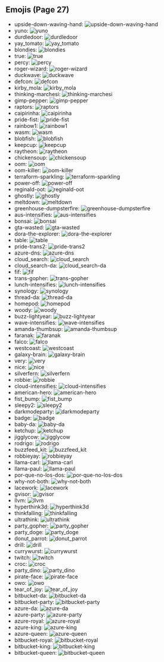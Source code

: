 
## Emojis (Page 27)

* upside-down-waving-hand: ![upside-down-waving-hand](/output/upside-down-waving-hand.png)
* yuno: ![yuno](/output/yuno.png)
* durdledoor: ![durdledoor](/output/durdledoor.jpg)
* yay_tomato: ![yay_tomato](/output/yay_tomato.gif)
* blondies: ![blondies](/output/blondies)
* true: ![true](/output/true.png)
* percy: ![percy](/output/percy.png)
* roger-wizard: ![roger-wizard](/output/roger-wizard.png)
* duckwave: ![duckwave](/output/duckwave.gif)
* defcon: ![defcon](/output/defcon.png)
* kirby_mola: ![kirby_mola](/output/kirby_mola.png)
* thinking-marchesi: ![thinking-marchesi](/output/thinking-marchesi.png)
* gimp-pepper: ![gimp-pepper](/output/gimp-pepper.png)
* raptors: ![raptors](/output/raptors.png)
* caipirinha: ![caipirinha](/output/caipirinha.png)
* pride-fist: ![pride-fist](/output/pride-fist.png)
* rainbow1: ![rainbow1](/output/rainbow1.png)
* wasm: ![wasm](/output/wasm.png)
* blobfish: ![blobfish](/output/blobfish.png)
* keepcup: ![keepcup](/output/keepcup.png)
* raytheon: ![raytheon](/output/raytheon.jpg)
* chickensoup: ![chickensoup](/output/chickensoup.jpg)
* oom: ![oom](/output/oom)
* oom-killer: ![oom-killer](/output/oom-killer)
* terraform-sparkling: ![terraform-sparkling](/output/terraform-sparkling.gif)
* power-off: ![power-off](/output/power-off.png)
* reginald-oot: ![reginald-oot](/output/reginald-oot.jpg)
* ghostly: ![ghostly](/output/ghostly.png)
* meltdown: ![meltdown](/output/meltdown.png)
* greenhouse-dumpsterfire: ![greenhouse-dumpsterfire](/output/greenhouse-dumpsterfire.gif)
* aus-intensifies: ![aus-intensifies](/output/aus-intensifies.gif)
* bonsai: ![bonsai](/output/bonsai.png)
* gta-wasted: ![gta-wasted](/output/gta-wasted.png)
* dora-the-explorer: ![dora-the-explorer](/output/dora-the-explorer.png)
* table: ![table](/output/table.png)
* pride-trans2: ![pride-trans2](/output/pride-trans2.png)
* azure-dns: ![azure-dns](/output/azure-dns.png)
* cloud_search: ![cloud_search](/output/cloud_search.png)
* cloud_search-da: ![cloud_search-da](/output/cloud_search-da.png)
* fif: ![fif](/output/fif.png)
* trans-gopher: ![trans-gopher](/output/trans-gopher.png)
* lunch-intensifies: ![lunch-intensifies](/output/lunch-intensifies.gif)
* synology: ![synology](/output/synology.png)
* thread-da: ![thread-da](/output/thread-da.png)
* homepod: ![homepod](/output/homepod.png)
* woody: ![woody](/output/woody.png)
* buzz-lightyear: ![buzz-lightyear](/output/buzz-lightyear.png)
* wave-intensifies: ![wave-intensifies](/output/wave-intensifies.gif)
* amanda-thumbsup: ![amanda-thumbsup](/output/amanda-thumbsup.gif)
* faranak: ![faranak](/output/faranak.gif)
* falco: ![falco](/output/falco.png)
* westcoast: ![westcoast](/output/westcoast.jpg)
* galaxy-brain: ![galaxy-brain](/output/galaxy-brain.png)
* very: ![very](/output/very.png)
* nice: ![nice](/output/nice)
* silverfern: ![silverfern](/output/silverfern.png)
* robbie: ![robbie](/output/robbie.png)
* cloud-intensifies: ![cloud-intensifies](/output/cloud-intensifies.gif)
* american-hero: ![american-hero](/output/american-hero.jpg)
* fist_bump: ![fist_bump](/output/fist_bump.gif)
* sleepy2: ![sleepy2](/output/sleepy2.png)
* darkmodeparty: ![darkmodeparty](/output/darkmodeparty.gif)
* badge: ![badge](/output/badge.png)
* baby-da: ![baby-da](/output/baby-da.png)
* ketchup: ![ketchup](/output/ketchup.png)
* jigglycow: ![jigglycow](/output/jigglycow.gif)
* rodrigo: ![rodrigo](/output/rodrigo.png)
* buzzfeed_kit: ![buzzfeed_kit](/output/buzzfeed_kit.png)
* robbieyay: ![robbieyay](/output/robbieyay.gif)
* llama-carl: ![llama-carl](/output/llama-carl.png)
* llama-paul: ![llama-paul](/output/llama-paul.png)
* por-que-no-los-dos: ![por-que-no-los-dos](/output/por-que-no-los-dos.png)
* why-not-both: ![why-not-both](/output/why-not-both)
* lacework: ![lacework](/output/lacework.png)
* gvisor: ![gvisor](/output/gvisor.png)
* llvm: ![llvm](/output/llvm.png)
* hyperthink3d: ![hyperthink3d](/output/hyperthink3d.gif)
* thinkfalling: ![thinkfalling](/output/thinkfalling.gif)
* ultrathink: ![ultrathink](/output/ultrathink.png)
* party_gopher: ![party_gopher](/output/party_gopher.gif)
* party_doge: ![party_doge](/output/party_doge.gif)
* donut_parrot: ![donut_parrot](/output/donut_parrot.gif)
* drill: ![drill](/output/drill.png)
* currywurst: ![currywurst](/output/currywurst.png)
* twitch: ![twitch](/output/twitch.png)
* croc: ![croc](/output/croc.jpg)
* party_dino: ![party_dino](/output/party_dino.gif)
* pirate-face: ![pirate-face](/output/pirate-face.gif)
* owo: ![owo](/output/owo.jpg)
* tear_of_joy: ![tear_of_joy](/output/tear_of_joy.png)
* bitbucket-da: ![bitbucket-da](/output/bitbucket-da.png)
* bitbucket-party: ![bitbucket-party](/output/bitbucket-party.gif)
* azure-da: ![azure-da](/output/azure-da.png)
* azure-party: ![azure-party](/output/azure-party.gif)
* azure-royal: ![azure-royal](/output/azure-royal.png)
* azure-king: ![azure-king](/output/azure-king)
* azure-queen: ![azure-queen](/output/azure-queen)
* bitbucket-royal: ![bitbucket-royal](/output/bitbucket-royal.png)
* bitbucket-king: ![bitbucket-king](/output/bitbucket-king)
* bitbucket-queen: ![bitbucket-queen](/output/bitbucket-queen)
